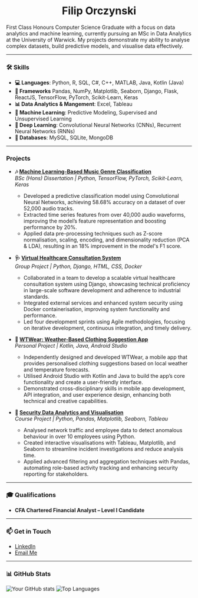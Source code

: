 ### <h1 align="center">Filip Orczynski</h1>

First Class Honours Computer Science Graduate with a focus on data analytics and machine learning, currently pursuing an MSc in Data Analytics at the University of Warwick. My projects demonstrate my ability to analyse complex datasets, build predictive models, and visualise data effectively.

---

### 🛠️ Skills
- **💻 Languages**: Python, R, SQL, C#, C++, MATLAB, Java, Kotlin (Java)
- **🧰 Frameworks** Pandas, NumPy, Matplotlib, Seaborn, Django, Flask, ReactJS, TensorFlow, PyTorch, Scikit-Learn, Keras
- **📊 Data Analytics & Mangement**: Excel, Tableau
- **🤖 Machine Learning**: Predictive Modeling, Supervised and Unsupervised Learning
- **🧠 Deep Learning**: Convolutional Neural Networks (CNNs), Recurrent Neural Networks (RNNs)
- **💾 Databases**: MySQL, SQLite, MongoDB

---

### Projects

- **🎶 [Machine Learning-Based Music Genre Classification](https://github.com/YourUsername/music-genre-classification)**  
  *BSc (Hons) Dissertation | Python, TensorFlow, PyTorch, Scikit-Learn, Keras*  
  - Developed a predictive classification model using Convolutional Neural Networks, achieving 58.68% accuracy on a dataset of over 52,000 audio tracks.
  - Extracted time series features from over 40,000 audio waveforms, improving the model’s feature representation and boosting performance by 20%.
  - Applied data pre-processing techniques such as Z-score normalisation, scaling, encoding, and dimensionality reduction (PCA & LDA), resulting in an 18% improvement in the model's F1 score.

- **🩺 [Virtual Healthcare Consultation System](https://github.com/YourUsername/virtual-healthcare-system)**  
  *Group Project | Python, Django, HTML, CSS, Docker*  
  - Collaborated in a team to develop a scalable virtual healthcare consultation system using Django, showcasing technical proficiency in large-scale software development and adherence to industrial standards.
  - Integrated external services and enhanced system security using Docker containerisation, improving system functionality and performance.
  - Led four development sprints using Agile methodologies, focusing on iterative development, continuous integration, and timely delivery.

- **📱 [WTWear: Weather-Based Clothing Suggestion App](https://github.com/YourUsername/wtwear)**  
  *Personal Project | Kotlin, Java, Android Studio*  
  - Independently designed and developed WTWear, a mobile app that provides personalised clothing suggestions based on local weather and temperature forecasts.
  - Utilised Android Studio with Kotlin and Java to build the app’s core functionality and create a user-friendly interface.
  - Demonstrated cross-disciplinary skills in mobile app development, API integration, and user experience design, enhancing both technical and creative capabilities.
 
- **🔐 [Security Data Analytics and Visualisation](https://github.com/YourUsername/security-data-analytics)**  
  *Course Project | Python, Pandas, Matplotlib, Seaborn, Tableau*  
  - Analysed network traffic and employee data to detect anomalous behaviour in over 10 employees using Python.
  - Created interactive visualisations with Tableau, Matplotlib, and Seaborn to streamline incident investigations and reduce analysis time.
  - Applied advanced filtering and aggregation techniques with Pandas, automating role-based activity tracking and enhancing security reporting for stakeholders.

---

### 🎓 Qualifications
- **CFA Chartered Financial Analyst – Level I Candidate**

---

### 📫 Get in Touch
- [LinkedIn](https://www.linkedin.com/in/filiporczynski/)
- [Email Me](mailto:filiporczynski@gmail.com)

---

### 📊 GitHub Stats
![Your GitHub stats](https://github-readme-stats.vercel.app/api?username=YourUsername&show_icons=true&theme=dark)
![Top Languages](https://github-readme-stats.vercel.app/api/top-langs/?username=YourUsername&layout=compact&theme=dark)
